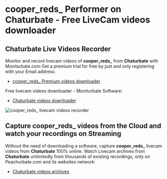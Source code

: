 # cooper_reds_ Performer on Chaturbate - Free LiveCam videos downloader

## Chaturbate Live Videos Recorder

Monitor and record livecam videos of **cooper_reds_** from **Chaturbate** with Moniturbate.com
Get a premium trial for free by just and only registering with your Email address:
* [cooper_reds_ Premium videos downloader](https://moniturbate.com/request-demo-licence-key.html)

Free livecam videos downloader - Moniturbate Software:
* [Chaturbate videos downloader](https://moniturbate.com/moniturbate-download-software.html)

![cooper_reds_ livecam videos recorder](https://peachurnet.com/templates/moniturbate-software.png)


## Capture cooper_reds_ videos from the Cloud and watch your recordings on Streaming

Without the need of downloading a software, capture **cooper_reds_** livecam videos from **Chaturbate** 100% online.
Watch Livecam archives from **Chaturbate** unlimitedly from thousands of existing recordings, only on Peachurbate.com and its websites network:
* [Chaturbate videos archives](https://peachurnet.com/)